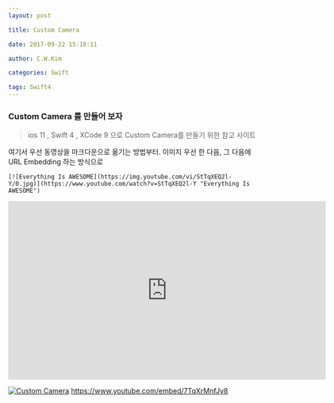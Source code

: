 ```yaml
---
layout: post

title: Custom Camera 

date: 2017-09-22 15:18:11

author: C.W.Kim

categories: Swift

tags: Swift4  
---
```


### Custom Camera 를 만들어 보자 ###

> ios 11 , Swift 4 , XCode 9  으로 Custom Camera를 만들기 위한 참고 사이트 



여기서 우선 동영상을 마크다운으로 옮기는 방법부터.  이미지 우선 한 다음, 그 다음에 URL Embedding 하는 방식으로 

`[![Everything Is AWESOME](https://img.youtube.com/vi/StTqXEQ2l-Y/0.jpg)](https://www.youtube.com/watch?v=StTqXEQ2l-Y "Everything Is AWESOME")`

<iframe width="640" height="360" src="https://www.youtube.com/embed/EC1pZOXctV0" frameborder="0" allowfullscreen></iframe>



[![Custom Camera](https://img.youtube.com/vi/7TqXrMnfJy8/0.jpg)](https://www.youtube.com/embed/7TqXrMnfJy8 "Everything is awesome") https://www.youtube.com/embed/7TqXrMnfJy8